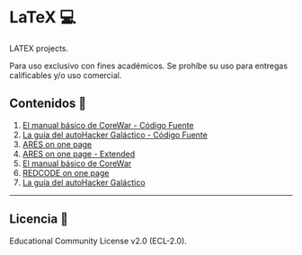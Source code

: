 # LaTeX 💻
LATEX projects.

Para uso exclusivo con fines académicos. Se prohíbe su uso para entregas calificables y/o uso comercial.
## Contenidos 📁
1. [El manual básico de CoreWar - Código Fuente](#)
2. [La guía del autoHacker Galáctico - Código Fuente](#)
3. [ARES on one page](#)
4. [ARES on one page - Extended](#)
5. [El manual básico de CoreWar](#)
6. [REDCODE on one page](#)
7. [La guía del autoHacker Galáctico](#)
***
## Licencia 📄 
Educational Community License v2.0 (ECL-2.0).
